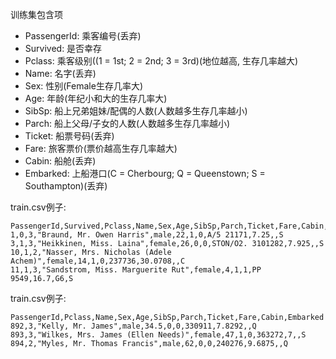 训练集包含项
* PassengerId: 乘客编号(丢弃)
* Survived: 是否幸存
* Pclass: 乘客级别((1 = 1st; 2 = 2nd; 3 = 3rd)(地位越高, 生存几率越大)
* Name: 名字(丢弃)
* Sex: 性别(Female生存几率大)
* Age: 年龄(年纪小和大的生存几率大)
* SibSp: 船上兄弟姐妹/配偶的人数(人数越多生存几率越小)
* Parch: 船上父母/子女的人数(人数越多生存几率越小)
* Ticket: 船票号码(丢弃)
* Fare: 旅客票价(票价越高生存几率越大)
* Cabin: 船舱(丢弃)
* Embarked: 上船港口(C = Cherbourg; Q = Queenstown; S = Southampton)(丢弃)

train.csv例子:

```
PassengerId,Survived,Pclass,Name,Sex,Age,SibSp,Parch,Ticket,Fare,Cabin,Embarked
1,0,3,"Braund, Mr. Owen Harris",male,22,1,0,A/5 21171,7.25,,S
3,1,3,"Heikkinen, Miss. Laina",female,26,0,0,STON/O2. 3101282,7.925,,S
10,1,2,"Nasser, Mrs. Nicholas (Adele Achem)",female,14,1,0,237736,30.0708,,C
11,1,3,"Sandstrom, Miss. Marguerite Rut",female,4,1,1,PP 9549,16.7,G6,S
```

train.csv例子:

```
PassengerId,Pclass,Name,Sex,Age,SibSp,Parch,Ticket,Fare,Cabin,Embarked
892,3,"Kelly, Mr. James",male,34.5,0,0,330911,7.8292,,Q
893,3,"Wilkes, Mrs. James (Ellen Needs)",female,47,1,0,363272,7,,S
894,2,"Myles, Mr. Thomas Francis",male,62,0,0,240276,9.6875,,Q
```
